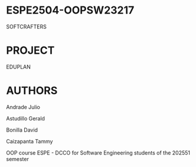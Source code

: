 # ESPE2504-OOPSW23217

SOFTCRAFTERS

# PROJECT

EDUPLAN 



# AUTHORS


Andrade Julio

Astudillo Gerald

Bonilla David

Caizapanta Tammy


OOP course ESPE - DCCO for Software Engineering students of the 202551 semester